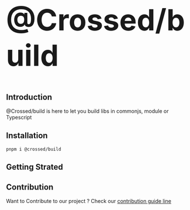 <h1 style="border-bottom: 0; font-size: 5rem; ">@Crossed/build</h1>

## Introduction

@Crossed/build is here to let you build libs in commonjs, module or Typescript

## Installation

```
pnpm i @crossed/build
```

## Getting Strated

## Contribution

Want to Contribute to our project ? Check our [contribution guide line](../../CONTRIBUTING.MD)
